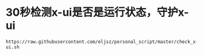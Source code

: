 # 30秒检测x-ui是否是运行状态，守护x-ui

<pre><code>https://raw.githubusercontent.com/eljsz/personal_script/master/check_x-ui.sh</code></pre>
